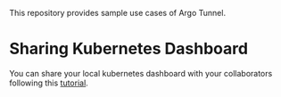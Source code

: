 This repository provides sample use cases of Argo Tunnel.

# Sharing Kubernetes Dashboard
You can share your local kubernetes dashboard with your collaborators following this [tutorial](sharing-k8s-dashboard/README.md).